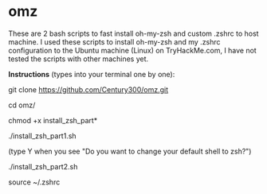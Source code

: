 # omz
These are 2 bash scripts to fast install oh-my-zsh and custom .zshrc to host machine.
I used these scripts to install oh-my-zsh and my .zshrc configuration to the Ubuntu machine (Linux) on TryHackMe.com, I have not tested the scripts with other machines yet.

**Instructions** (types into your terminal one by one):

git clone https://github.com/Century300/omz.git

cd omz/ 

chmod +x install_zsh_part*

./install_zsh_part1.sh

(type Y when you see "Do you want to change your default shell to zsh?")

./install_zsh_part2.sh

source ~/.zshrc

